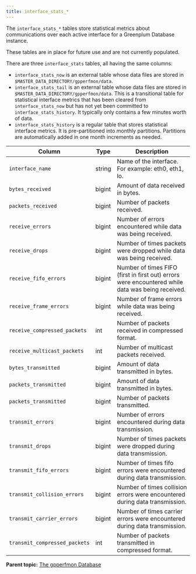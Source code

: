```yaml
---
title: interface_stats_* 
---
```


The `interface_stats_*` tables store statistical metrics about communications over each active interface for a Greenplum Database instance.

These tables are in place for future use and are not currently populated.

There are three `interface_stats` tables, all having the same columns:

-   `interface_stats_now` is an external table whose data files are stored in `$MASTER_DATA_DIRECTORY/gpperfmon/data`.
-   `interface_stats_tail` is an external table whose data files are stored in `$MASTER_DATA_DIRECTORY/gpperfmon/data`. This is a transitional table for statistical interface metrics that has been cleared from `interface_stats_now` but has not yet been committed to `interface_stats_history`. It typically only contains a few minutes worth of data.
-   `interface_stats_history` is a regular table that stores statistical interface metrics. It is pre-partitioned into monthly partitions. Partitions are automatically added in one month increments as needed.

|Column|Type|Description|
|------|----|-----------|
|`interface_name`|string|Name of the interface. For example: eth0, eth1, lo.|
|`bytes_received`|bigint|Amount of data received in bytes.|
|`packets_received`|bigint|Number of packets received.|
|`receive_errors`|bigint|Number of errors encountered while data was being received.|
|`receive_drops`|bigint|Number of times packets were dropped while data was being received.|
|`receive_fifo_errors`|bigint|Number of times FIFO \(first in first out\) errors were encountered while data was being received.|
|`receive_frame_errors`|bigint|Number of frame errors while data was being received.|
|`receive_compressed_packets`|int|Number of packets received in compressed format.|
|`receive_multicast_packets`|int|Number of multicast packets received.|
|`bytes_transmitted`|bigint|Amount of data transmitted in bytes.|
|`packets_transmitted`|bigint|Amount of data transmitted in bytes.|
|`packets_transmitted`|bigint|Number of packets transmitted.|
|`transmit_errors`|bigint|Number of errors encountered during data transmission.|
|`transmit_drops`|bigint|Number of times packets were dropped during data transmission.|
|`transmit_fifo_errors`|bigint|Number of times fifo errors were encountered during data transmission.|
|`transmit_collision_errors`|bigint|Number of times collision errors were encountered during data transmission.|
|`transmit_carrier_errors`|bigint|Number of times carrier errors were encountered during data transmission.|
|`transmit_compressed_packets`|int|Number of packets transmitted in compressed format.|

**Parent topic:** [The gpperfmon Database](../gpperfmon/dbref.html)

